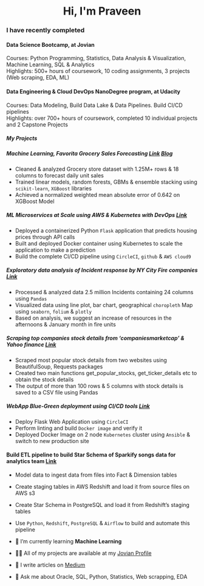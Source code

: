 <h1 align="center">Hi, I'm Praveen </h1>

### I have recently completed 

#### Data Science Bootcamp, at Jovian  
Courses: Python Programming, Statistics, Data Analysis & Visualization, Machine Learning, SQL & Analytics  
Highlights: 500+ hours of coursework, 10 coding assignments, 3 projects (Web scraping, EDA, ML)  

#### Data Engineering & Cloud DevOps NanoDegree program, at Udacity  
Courses: Data Modeling, Build Data Lake & Data Pipelines. Build CI/CD pipelines  
Highlights: over 700+ hours of coursework, completed 10 individual projects and 2 Capstone Projects  

##### My Projects
##### Machine Learning, Favorita Grocery Sales Forecasting [Link](https://jovian.ai/pramation/favorita-grocery-sales-forecasting-project3#C351) [Blog](https://medium.com/@pramation/machine-learning-with-favorita-grocery-sales-forecasting-8254616d159c)
* Cleaned & analyzed Grocery store dataset with 1.25M+ rows & 18 columns to forecast daily unit sales  
* Trained linear models, random forests, GBMs & ensemble stacking using `scikit-learn`, `XGBoost` libraries  
* Achieved a normalized weighted mean absolute error of 0.642 on XGBoost Model  

##### ML Microservices at Scale using AWS & Kubernetes with DevOps [Link](https://github.com/pramation/project-ml-microservice-kubernetes)  
* Deployed a containerized Python `Flask` application that predicts housing prices through API calls  
* Built and deployed Docker container using Kubernetes to scale the application to make a prediction  
* Build the complete CI/CD pipeline using `CircleCI`, `github` & `AWS cloud9`  

##### Exploratory data analysis of Incident response by NY City Fire companies [Link](https://jovian.ai/pramation/project-2-nyc-fire-incidents-analysis)  
* Processed & analyzed data 2.5 million Incidents containing 24 columns using `Pandas`  
* Visualized data using line plot, bar chart, geographical `choropleth` Map using `seaborn`, `folium` & `plotly`  
* Based on analysis, we suggest an increase of resources in the afternoons & January month in fire units  

##### Scraping top companies stock details from ‘companiesmarketcap’ & Yahoo finance [Link](https://jovian.ai/pramation/webscrape-top-n-stocks)  
* Scraped most popular stock details from two websites using BeautifulSoup, Requests packages  
* Created two main functions get_popular_stocks, get_ticker_details etc to obtain the stock details  
* The output of more than 100 rows & 5 columns with stock details is saved to a CSV file using Pandas  

##### WebApp Blue-Green deployment using CI/CD tools [Link](https://github.com/pramation/WebApp-Blue-Green-deployment-with-CICD)  
* Deploy Flask Web Application using `CircleCI` 
* Perform linting and build `Docker image` and verify it  
* Deployed Docker Image on 2 node `Kubernetes` cluster using `Ansible` & switch to new production site  

#### Build ETL pipeline to build Star Schema of Sparkify songs data for analytics team [Link](https://github.com/pramation/Sparkify-songs)  
* Model data to ingest data from files into Fact & Dimension tables  
* Create staging tables in AWS Redshift and load it  from source files on AWS s3  
* Create Star Schema in PostgreSQL and load it from Redshift’s staging tables   
* Use `Python`, `Redshift`, `PostgreSQL` & `Airflow` to build and automate this pipeline  

* 🌱 I’m currently learning <b> Machine Learning </b>

* 👨‍💻 All of my projects are available at my [Jovian Profile](https://jovian.ai/pramation)  

* 📝 I write articles on [Medium](http://medium.com/@pramation)  

* 💬 Ask me about Oracle, SQL, Python, Statistics, Web scrapping, EDA


